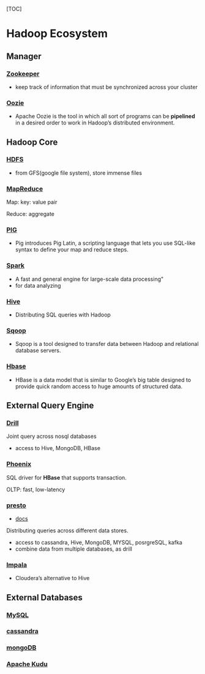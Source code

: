 [TOC] 

# Hadoop Ecosystem

## Manager

### [Zookeeper](https://www.tutorialspoint.com/zookeeper/index.htm)

- keep track of information that must be synchronized across your cluster

### [Oozie](https://www.tutorialspoint.com/apache_oozie/apache_oozie_introduction.htm)

- Apache Oozie is the tool in which all sort of programs can be **pipelined** in a desired order to work in Hadoop’s distributed environment. 





## Hadoop Core

### [HDFS](https://www.tutorialspoint.com/hadoop/hadoop_hdfs_overview.htm)

- from GFS(google file system), store immense files

### [MapReduce](https://www.tutorialspoint.com/map_reduce/index.htm)

Map: key: value pair

Reduce: aggregate

### [PIG](https://www.tutorialspoint.com/apache_pig/pig_latin_basics.htm)

- Pig introduces Pig Latin, a scripting language that lets you use SQL-like syntax to define your map and reduce steps.

### [Spark]()

- A fast and general engine for large-scale data processing"
- for data analyzing 

### [Hive](https://www.tutorialspoint.com/hive/hive_quick_guide.htm)

- Distributing SQL queries with Hadoop

### [Sqoop](https://www.tutorialspoint.com/sqoop/index.htm)

- Sqoop is a tool designed to transfer data between Hadoop and relational database servers.

### [Hbase](https://www.tutorialspoint.com/hbase/index.htm)

- HBase is a data model that is similar to Google’s big table designed to provide quick random access to huge amounts of structured data.

## External Query Engine

### [Drill](https://drill.apache.org/docs/tutorials-introduction/)

Joint query across nosql databases

- access to Hive, MongoDB, HBase

### [Phoenix](https://phoenix.apache.org/)

SQL driver for **HBase** that supports transaction. 

OLTP: fast, low-latency

### [presto](https://www.tutorialspoint.com/apache_presto/index.htm)

- [docs](https://prestodb.io/docs/current/)

Distributing queries across different data stores.

- access to cassandra,  Hive, MongoDB, MYSQL, posrgreSQL, kafka
- combine data from multiple databases, as drill

### [Impala](https://www.tutorialspoint.com/impala/index.htm)

- Cloudera’s alternative to Hive

## External Databases

### [MySQL]()



### [cassandra]()



### [mongoDB]()



### [Apache Kudu](https://kudu.apache.org/docs/quickstart.html)

